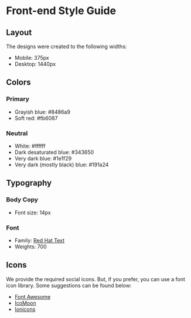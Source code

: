 # Front-end Style Guide

## Layout

The designs were created to the following widths:

- Mobile: 375px
- Desktop: 1440px

## Colors

### Primary

- Grayish blue: #8486a9
- Soft red:  	#fb6087

### Neutral

- White: 	#ffffff
- Dark desaturated blue:  	#343650
- Very dark blue:  	#1e1f29
- Very dark (mostly black) blue:  	#191a24

## Typography

### Body Copy

- Font size: 14px

### Font

- Family: [Red Hat Text](https://fonts.google.com/specimen/Red+Hat+Text)
- Weights: 700

## Icons

We provide the required social icons. But, if you prefer, you can use a font icon library. Some suggestions can be found below:

- [Font Awesome](https://fontawesome.com)
- [IcoMoon](https://icomoon.io)
- [Ionicons](https://ionicons.com)